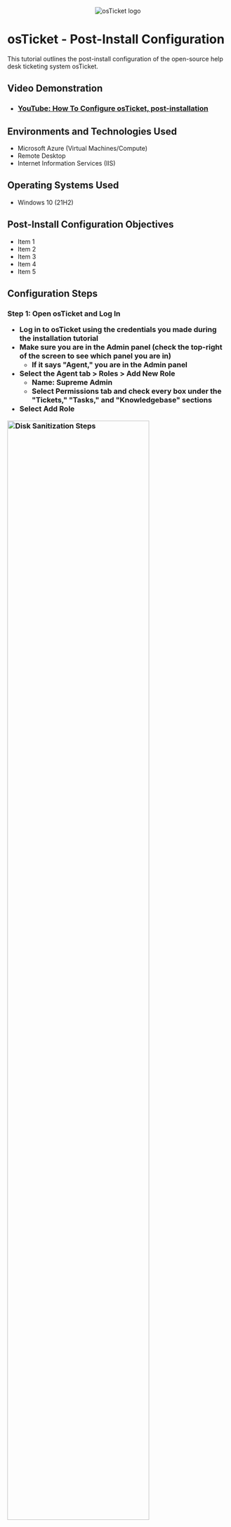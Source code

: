 <p align="center">
<img src="https://i.imgur.com/Clzj7Xs.png" alt="osTicket logo"/>
</p>

<h1>osTicket - Post-Install Configuration</h1>
This tutorial outlines the post-install configuration of the open-source help desk ticketing system osTicket.<br />


<h2>Video Demonstration</h2>

- ### [YouTube: How To Configure osTicket, post-installation](https://www.youtube.com)

<h2>Environments and Technologies Used</h2>

- Microsoft Azure (Virtual Machines/Compute)
- Remote Desktop
- Internet Information Services (IIS)

<h2>Operating Systems Used </h2>

- Windows 10</b> (21H2)

<h2>Post-Install Configuration Objectives</h2>

- Item 1
- Item 2
- Item 3
- Item 4
- Item 5

<h2>Configuration Steps</h2>

<h3>Step 1: Open osTicket and Log In

  - Log in to osTicket using the credentials you made during the installation tutorial
  - Make sure you are in the Admin panel (check the top-right of the screen to see which panel you are in)
	- If it says "Agent," you are in the Admin panel
- Select the Agent tab > Roles > Add New Role
	- Name: Supreme Admin
	- Select Permissions tab and check every box under the "Tickets," "Tasks," and "Knowledgebase" sections
- Select Add Role

<p>
<img src="https://i.imgur.com/BzkPqCs.png" height="80%" width="80%" alt="Disk Sanitization Steps"/>
</p>
<p>

  <h3>Step 2: Configure Departments</h3>

- Ensure you are still in the Admin panel
- Select the Agent tab > Departments > Add New Department 
- Name: System Administrators
- Select Create Department 

<p>
<img src="https://i.imgur.com/o3kwRqw.png" height="80%" width="80%" alt="Disk Sanitization Steps"/>
</p>
<p>

<h3>Step 3: Configure Teams
</h3>

- Select the Agent tab > Teams > Add New Team
	- Name: Level II Support 
- Go to the Members tab and select yourself in "Select Agent" dropdown menu
- Select Create Team	
	
<p>
<img src="https://i.imgur.com/Tm9JdI8.png" height="80%" width="80%" alt="Disk Sanitization Steps"/>
</p>
<p>


<h3>Step 4: Allow Anyone to Create Tickets</h3>

- Select Settings > User Settings
- Make sure the following box is unchecked: 
- Registration Required: Require registration and login to create tickets 	

<p>
<img src="https://i.imgur.com/itXbB6R.png" height="80%" width="80%" alt="Disk Sanitization Steps"/>
</p>
<p>

<h3>Step 5: Configure Agents</h3>

- Select the Agent tab > Add New Agents
	- Name: Sam Doe
	- Email : sam.doe(@)osticket.com
	- Username: sam.doe
	- Click Set Password and uncheck the box that says "Send the Agent a Password Reset Email"
		- Set your password to anything you like
		- Uncheck the box that says "Require Password Change at Next Login"
		- Se- Select the Access tab 
	- Under Primary Department: 
		- Select the Department dropdown menu > System Administrators
		- Select the Role dropdown menu > Supreme Admin
	- Extended Accesss 
		- Select Department > Support > Add > Supreme Admin
- Select Team tab
	- Select Team dropdown menu > Level II Support
	 - Select Add > Select Create	
	 -  Create another agent and replace "Sam with John".
	- Follow the same steps as above, except make some changes to the Primary Department
		- Select the Department dropdown menu > Support
		- Select the Role dropdown menu > View Only
	- Extended Accesss next Select Department > Support > Save Changes
		
<p>
<img src="https://i.imgur.com/vPPYraV.png" height="80%" width="80%" alt="Disk Sanitization Steps"/>
</p>
<p>

<h3>Step 6: Configure Users

- Select the Users tab to create a user
- Email Address: Karen(@)osticket.com
- Full Name: Karen Karen
- Select Add User
- Select the User tab again to create another user
- Email Address: Ken(@)osticket.com
- Full Name: Ken Ken
- Select Add User

<p>
<img src="https://i.imgur.com/f4WiGoU.png" height="80%" width="80%" alt="Disk Sanitization Steps"/>
</p>
<p>

<h3>Step 8:  Configure Service Level Agreements (SLA)
</h3>

- We will create three SLAs
- Select the Manage tab > SLA > Add New SLA Plan
- Name: SEV-A 			
- Grace Period: 1
- Schedule dropdown menu: 24/7
- Select Add Plan
- Name: SEV-B
- Grace Period: 4
- Schedule dropdown menu: 24/7
- Select Add Plan
	
- Name: SEV-C 
- Grace Period: 8
- Schedule dropdown menu: Monday - Friday 8AM - 5PM with U.S. Holidays
- Select Add Plan
	
<p>
<img src="https://i.imgur.com/inNvYa8.png" height="80%" width="80%" alt="Disk Sanitization Steps"/>
</p>

-  We will create four Help Topics
-  Select the Manage tab > Help Topics > Add New Help Topic
-  Business Critical Outage
-  Personal Computer Issues
- Equipment Request
- Password Reset
- Select Add Topic for each topic

<p>
<img src="https://i.imgur.com/CwpcELn.png" height="80%" width="80%" alt="Disk Sanitization Steps"/>
</p>
<p>
	
Congurulations Welln done!	
